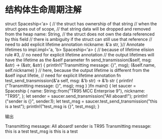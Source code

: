 # 结构体生命周期注解


struct Spaceship<'a> {
    // the struct has ownership of that string
    // when the struct goes out of scope,
    // that string data will be dropped and removed from the heap name: String, // the struct does not own the data referenced by this field
    // there is ambiguity if the struct can still use that reference
    // need to add explicit lifetime annotation nickname: &'a str,
}// Annotate lifetimes to impl.impl<'a, 'b> Spaceship<'a> {
    // because of lifetime elision rule #3,
    // no need for explicit lifetime annotation
    // the output lifetimes will have the lifetime as the &self parameter fn send_transmission(&self, msg: &str) -> (&str, &str) {
        println!("Transmitting message: {}", msg);
        (&self.name, self.nickname)
    } // here, because the output lifetime is different from the &self input lifetie,
    // need for explicit lifetime annotation fn test_send_transmission(&'a self, msg: &'b str) -> &'b str {
        println!("Transmitting message: {}", msg);
        msg
    }
}fn main() {
    let saucer = Spaceship {
        name: String::from("TR95 MCC Enterprise 9"),
        nickname: "TR95",
    }; let sender = saucer.send_transmission("All aboard!");
    println!("sender is {}", sender.1); let test_msg = saucer.test_send_transmission("this is a test");
    println!("test_msg is {}", test_msg);
}

输出

Transmitting message: All aboard!
sender is TR95
Transmitting message: this is a test
test_msg is this is a test